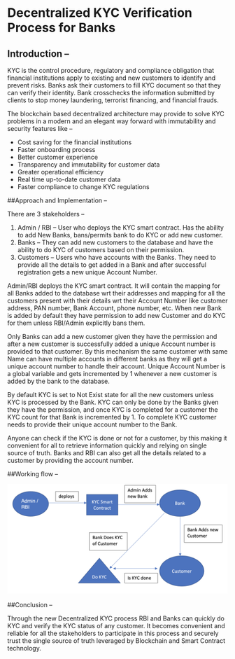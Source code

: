 # Decentralized KYC Verification Process for Banks

## Introduction –

KYC is the control procedure, regulatory and compliance obligation that financial
institutions apply to existing and new customers to identify and prevent risks. Banks
ask their customers to fill KYC document so that they can verify their identity. Bank
crosschecks the information submitted by clients to stop money laundering, terrorist
financing, and financial frauds.

The blockchain based decentralized architecture may provide to solve KYC
problems in a modern and an elegant way forward with immutability and security
features like –

- Cost saving for the financial institutions
- Faster onboarding process
- Better customer experience
- Transparency and immutability for customer data
- Greater operational efficiency
- Real time up-to-date customer data
- Faster compliance to change KYC regulations

##Approach and Implementation –

There are 3 stakeholders –
1.	Admin / RBI – User who deploys the KYC smart contract. Has the ability to add New Banks, bans/permits bank to do KYC or add new customer.
2.	Banks – They can add new customers to the database and have the ability to do KYC of customers based on their permission.
3.	Customers – Users who have accounts with the Banks. They need to provide all the details to get added in a Bank and after successful registration gets a new unique Account Number.

Admin/RBI deploys the KYC smart contract. It will contain the mapping for all Banks added to the database wrt their addresses and mapping for all the customers present with their details wrt their Account Number like customer address, PAN number, Bank Account, phone number, etc. When new Bank is added by default they have permission to add new Customer and do KYC for them unless RBI/Admin explicitly bans them.

Only Banks can add a new customer given they have the permission and after a new customer is successfully added a unique Account number is provided to that customer. By this mechanism the same customer with same Name can have multiple accounts in different banks as they will get a unique account number to handle their account. Unique Account Number is a global variable and gets incremented by 1 whenever a new customer is added by the bank to the database.

By default KYC is set to Not Exist state for all the new customers unless KYC is processed by the Bank. KYC can only be done by the Banks given they have the permission, and once KYC is completed for a customer the KYC count for that Bank is incremented by 1. To complete KYC customer needs to provide their unique account number to the Bank.

Anyone can check if the KYC is done or not for a customer, by this making it convenient for all to retrieve information quickly and relying on single source of truth. Banks and RBI can also get all the details related to a customer by providing the account number.

##Working flow –

![alt text](flow.png)

##Conclusion –

Through the new Decentralized KYC process RBI and Banks can quickly do KYC and verify the KYC status of any customer. It becomes convenient and reliable for all the stakeholders to participate in this process and securely trust the single source of truth leveraged by Blockchain and Smart Contract technology.
